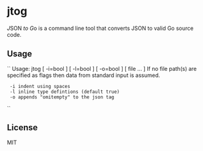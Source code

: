 # jtog

*J*SON *to* *G*o is a command line tool that converts JSON to valid Go
source code.

## Usage

``
	Usage: jtog [ -i=bool ] [ -l=bool ] [ -o=bool ] [ file ... ]
	If no file path(s) are specified as flags then data from standard input is assumed.
	
	 -i	indent using spaces
	 -l	inline type defintions (default true)
	 -o	appends "omitempty" to the json tag
``

## License

MIT

